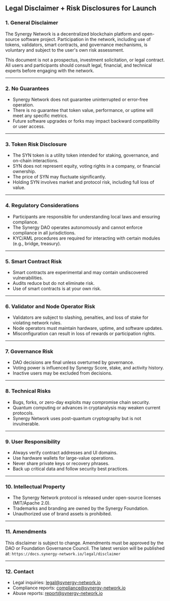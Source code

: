 ## Legal Disclaimer + Risk Disclosures for Launch

### 1. General Disclaimer

The Synergy Network is a decentralized blockchain platform and open-source software project. Participation in the network, including use of tokens, validators, smart contracts, and governance mechanisms, is voluntary and subject to the user's own risk assessment.

This document is not a prospectus, investment solicitation, or legal contract. All users and participants should consult legal, financial, and technical experts before engaging with the network.

---

### 2. No Guarantees

* Synergy Network does not guarantee uninterrupted or error-free operation.
* There is no guarantee that token value, performance, or uptime will meet any specific metrics.
* Future software upgrades or forks may impact backward compatibility or user access.

---

### 3. Token Risk Disclosure

* The SYN token is a utility token intended for staking, governance, and on-chain interactions.
* SYN does not represent equity, voting rights in a company, or financial ownership.
* The price of SYN may fluctuate significantly.
* Holding SYN involves market and protocol risk, including full loss of value.

---

### 4. Regulatory Considerations

* Participants are responsible for understanding local laws and ensuring compliance.
* The Synergy DAO operates autonomously and cannot enforce compliance in all jurisdictions.
* KYC/AML procedures are required for interacting with certain modules (e.g., bridge, treasury).

---

### 5. Smart Contract Risk

* Smart contracts are experimental and may contain undiscovered vulnerabilities.
* Audits reduce but do not eliminate risk.
* Use of smart contracts is at your own risk.

---

### 6. Validator and Node Operator Risk

* Validators are subject to slashing, penalties, and loss of stake for violating network rules.
* Node operators must maintain hardware, uptime, and software updates.
* Misconfiguration can result in loss of rewards or participation rights.

---

### 7. Governance Risk

* DAO decisions are final unless overturned by governance.
* Voting power is influenced by Synergy Score, stake, and activity history.
* Inactive users may be excluded from decisions.

---

### 8. Technical Risks

* Bugs, forks, or zero-day exploits may compromise chain security.
* Quantum computing or advances in cryptanalysis may weaken current protocols.
* Synergy Network uses post-quantum cryptography but is not invulnerable.

---

### 9. User Responsibility

* Always verify contract addresses and UI domains.
* Use hardware wallets for large-value operations.
* Never share private keys or recovery phrases.
* Back up critical data and follow security best practices.

---

### 10. Intellectual Property

* The Synergy Network protocol is released under open-source licenses (MIT/Apache 2.0).
* Trademarks and branding are owned by the Synergy Foundation.
* Unauthorized use of brand assets is prohibited.

---

### 11. Amendments

This disclaimer is subject to change. Amendments must be approved by the DAO or Foundation Governance Council. The latest version will be published at:
`https://docs.synergy-network.io/legal/disclaimer`

---

### 12. Contact

* Legal inquiries: [legal@synergy-network.io](mailto:legal@synergy-network.io)
* Compliance reports: [compliance@synergy-network.io](mailto:compliance@synergy-network.io)
* Abuse reports: [report@synergy-network.io](mailto:report@synergy-network.io)
